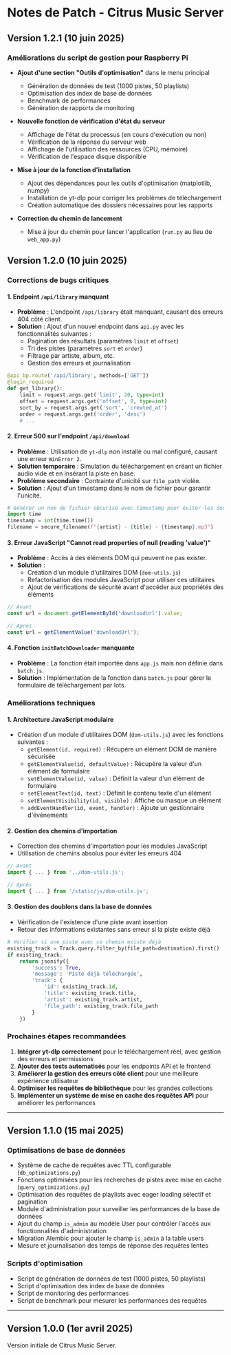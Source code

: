 # Notes de Patch - Citrus Music Server

## Version 1.2.1 (10 juin 2025)

### Améliorations du script de gestion pour Raspberry Pi

- **Ajout d'une section "Outils d'optimisation"** dans le menu principal
  - Génération de données de test (1000 pistes, 50 playlists)
  - Optimisation des index de base de données
  - Benchmark de performances
  - Génération de rapports de monitoring

- **Nouvelle fonction de vérification d'état du serveur**
  - Affichage de l'état du processus (en cours d'exécution ou non)
  - Vérification de la réponse du serveur web
  - Affichage de l'utilisation des ressources (CPU, mémoire)
  - Vérification de l'espace disque disponible

- **Mise à jour de la fonction d'installation**
  - Ajout des dépendances pour les outils d'optimisation (matplotlib, numpy)
  - Installation de yt-dlp pour corriger les problèmes de téléchargement
  - Création automatique des dossiers nécessaires pour les rapports

- **Correction du chemin de lancement**
  - Mise à jour du chemin pour lancer l'application (`run.py` au lieu de `web_app.py`)

## Version 1.2.0 (10 juin 2025)

### Corrections de bugs critiques

#### 1. Endpoint `/api/library` manquant
- **Problème** : L'endpoint `/api/library` était manquant, causant des erreurs 404 côté client.
- **Solution** : Ajout d'un nouvel endpoint dans `api.py` avec les fonctionnalités suivantes :
  - Pagination des résultats (paramètres `limit` et `offset`)
  - Tri des pistes (paramètres `sort` et `order`)
  - Filtrage par artiste, album, etc.
  - Gestion des erreurs et journalisation

```python
@api_bp.route('/api/library', methods=['GET'])
@login_required
def get_library():
    limit = request.args.get('limit', 20, type=int)
    offset = request.args.get('offset', 0, type=int)
    sort_by = request.args.get('sort', 'created_at')
    order = request.args.get('order', 'desc')
    # ...
```

#### 2. Erreur 500 sur l'endpoint `/api/download`
- **Problème** : Utilisation de `yt-dlp` non installé ou mal configuré, causant une erreur `WinError 2`.
- **Solution temporaire** : Simulation du téléchargement en créant un fichier audio vide et en insérant la piste en base.
- **Problème secondaire** : Contrainte d'unicité sur `file_path` violée.
- **Solution** : Ajout d'un timestamp dans le nom de fichier pour garantir l'unicité.

```python
# Générer un nom de fichier sécurisé avec timestamp pour éviter les doublons
import time
timestamp = int(time.time())
filename = secure_filename(f"{artist} - {title} - {timestamp}.mp3")
```

#### 3. Erreur JavaScript "Cannot read properties of null (reading 'value')"
- **Problème** : Accès à des éléments DOM qui peuvent ne pas exister.
- **Solution** : 
  - Création d'un module d'utilitaires DOM (`dom-utils.js`)
  - Refactorisation des modules JavaScript pour utiliser ces utilitaires
  - Ajout de vérifications de sécurité avant d'accéder aux propriétés des éléments

```javascript
// Avant
const url = document.getElementById('downloadUrl').value;

// Après
const url = getElementValue('downloadUrl');
```

#### 4. Fonction `initBatchDownloader` manquante
- **Problème** : La fonction était importée dans `app.js` mais non définie dans `batch.js`.
- **Solution** : Implémentation de la fonction dans `batch.js` pour gérer le formulaire de téléchargement par lots.

### Améliorations techniques

#### 1. Architecture JavaScript modulaire
- Création d'un module d'utilitaires DOM (`dom-utils.js`) avec les fonctions suivantes :
  - `getElement(id, required)` : Récupère un élément DOM de manière sécurisée
  - `getElementValue(id, defaultValue)` : Récupère la valeur d'un élément de formulaire
  - `setElementValue(id, value)` : Définit la valeur d'un élément de formulaire
  - `setElementText(id, text)` : Définit le contenu texte d'un élément
  - `setElementVisibility(id, visible)` : Affiche ou masque un élément
  - `addEventHandler(id, event, handler)` : Ajoute un gestionnaire d'événements

#### 2. Gestion des chemins d'importation
- Correction des chemins d'importation pour les modules JavaScript
- Utilisation de chemins absolus pour éviter les erreurs 404

```javascript
// Avant
import { ... } from '../dom-utils.js';

// Après
import { ... } from '/static/js/dom-utils.js';
```

#### 3. Gestion des doublons dans la base de données
- Vérification de l'existence d'une piste avant insertion
- Retour des informations existantes sans erreur si la piste existe déjà

```python
# Vérifier si une piste avec ce chemin existe déjà
existing_track = Track.query.filter_by(file_path=destination).first()
if existing_track:
    return jsonify({
        'success': True,
        'message': 'Piste déjà téléchargée',
        'track': {
            'id': existing_track.id,
            'title': existing_track.title,
            'artist': existing_track.artist,
            'file_path': existing_track.file_path
        }
    })
```

### Prochaines étapes recommandées

1. **Intégrer yt-dlp correctement** pour le téléchargement réel, avec gestion des erreurs et permissions
2. **Ajouter des tests automatisés** pour les endpoints API et le frontend
3. **Améliorer la gestion des erreurs côté client** pour une meilleure expérience utilisateur
4. **Optimiser les requêtes de bibliothèque** pour les grandes collections
5. **Implémenter un système de mise en cache des requêtes API** pour améliorer les performances

---

## Version 1.1.0 (15 mai 2025)

### Optimisations de base de données
- Système de cache de requêtes avec TTL configurable (`db_optimizations.py`)
- Fonctions optimisées pour les recherches de pistes avec mise en cache (`query_optimizations.py`)
- Optimisation des requêtes de playlists avec eager loading sélectif et pagination
- Module d'administration pour surveiller les performances de la base de données
- Ajout du champ `is_admin` au modèle User pour contrôler l'accès aux fonctionnalités d'administration
- Migration Alembic pour ajouter le champ `is_admin` à la table users
- Mesure et journalisation des temps de réponse des requêtes lentes

### Scripts d'optimisation
- Script de génération de données de test (1000 pistes, 50 playlists)
- Script d'optimisation des index de base de données
- Script de monitoring des performances
- Script de benchmark pour mesurer les performances des requêtes

---

## Version 1.0.0 (1er avril 2025)

Version initiale de Citrus Music Server.
